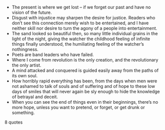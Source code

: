  - The present is where we get lost – if we forget our past and have no vision of the future.
 - Disgust with injustice may sharpen the desire for justice. Readers who don’t see this connection merely wish to be entertained, and I have neither skill nor desire to turn the agony of a people into entertainment.
 - The sand looked so beautiful then, so many little individual grains in the light of the night, giving the watcher the childhood feeling of infinite things finally understood, the humiliating feeling of the watcher’s nothingness.
 - Poets are band leaders who have failed.
 - Where I come from revolution is the only creation, and the revolutionary the only artist.
 - A mind attacked and conquered is guided easily away from the paths of its own soul.
 - How horribly rapid everything has been, from the days when men were not ashamed to talk of souls and of suffering and of hope to these low days of smiles that will never again be sly enough to hide the knowledge of betrayal and deceit.
 - When you can see the end of things even in their beginnings, there’s no more hope, unless you want to pretend, or forget, or get drunk or something.

8 quotes